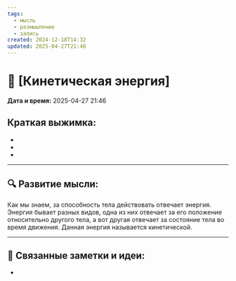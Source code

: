 ```yaml
---
tags:
  - мысль
  - размышление
  - запись
created: 2024-12-18T14:32
updated: 2025-04-27T21:48
---
```


# 💭  [Кинетическая энергия]

**Дата и время:** 2025-04-27 21:46

**Краткая выжимка:**
 - 
 - 
 - 
 - 

---

## 🔍 Развитие мысли:

Как мы знаем, за способность тела действовать отвечает энергия. Энергия бывает разных видов, одна из них отвечает за его положение относительно другого тела, а вот другая отвечает за состояние тела во время движения. Данная энергия называется кинетической.



---

## 🔄 Связанные заметки и идеи:

- 



